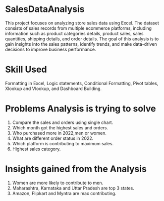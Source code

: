 # SalesDataAnalysis
This project focuses on analyzing store sales data using Excel. The dataset consists of sales records from multiple ecommerce platforms, including information such as product categories details, product sales, sales quantities, shipping details, and order details. The goal of this analysis is to gain insights into the sales patterns, identify trends, and make data-driven decisions to improve business performance.
# Skill Used
Formatting in Excel, Logic statements, Conditional Formatting, Pivot tables, Xlookup and Vlookup, and Dashboard Building.

# Problems Analysis is trying to solve 
1. Compare the sales and orders using single chart.
2. Which month got the highest sales and orders.
3. Who purchased more in 2022,men or women.
4. What are different order status in 2022.
5. Which platform is contributing to maximum sales.
6. Highest sales category.

# Insights gained from the Analysis
1. Women are more likely to contribute to men.
2. Maharashtra, Karnataka and Uttar Pradesh are top 3 states. 
3. Amazon, Flipkart and Myntra are max contributing.
